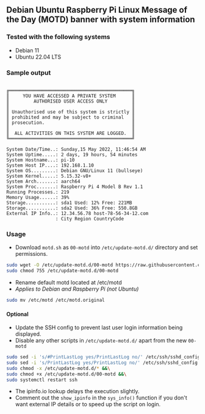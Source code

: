 ## Debian Ubuntu Raspberry Pi Linux Message of the Day (MOTD) banner with system information

### Tested with the following systems
* Debian 11
* Ubuntu 22.04 LTS

### Sample output
```terminal

╔═════════════════════════════════════════════╗
║     YOU HAVE ACCESSED A PRIVATE SYSTEM      ║
║         AUTHORISED USER ACCESS ONLY         ║
║                                             ║
║ Unauthorised use of this system is strictly ║
║ prohibited and may be subject to criminal   ║
║ prosecution.                                ║
║                                             ║
║  ALL ACTIVITIES ON THIS SYSTEM ARE LOGGED.  ║
╚═════════════════════════════════════════════╝

System Date/Time..: Sunday,15 May 2022, 11:46:54 AM
System Uptime.....: 2 days, 19 hours, 54 minutes
System Hostname...: pi-10
System Host IP....: 192.168.1.10
System OS.........: Debian GNU/Linux 11 (bullseye)
System Kernel.....: 5.15.32-v8+
System Arch.......: aarch64
System Proc.......: Raspberry Pi 4 Model B Rev 1.1
Running Processes.: 219
Memory Usage......: 39%
Storage...........: sda1 Used: 12% Free: 221MB
Storage...........: sda2 Used: 36% Free: 550.8GB
External IP Info..: 12.34.56.78 host-78-56-34-12.com
                  : City Region CountryCode

```


### Usage

* Download `motd.sh` as `00-motd` into `/etc/update-motd.d/` directory and set permissions.
```sh
sudo wget -O /etc/update-motd.d/00-motd https://raw.githubusercontent.com/bradsec/motd/main/motd.sh &&\
sudo chmod 755 /etc/update-motd.d/00-motd
```

* Rename default motd located at /etc/motd
* *Applies to Debian and Raspberry Pi (not Ubuntu)* 
```sh
sudo mv /etc/motd /etc/motd.original
```

#### Optional
- Update the SSH config to prevent last user login information being displayed.
- Disable any other scripts in `/etc/update-motd.d/` apart from the new `00-motd`  
```sh
sudo sed -i 's/#PrintLastLog yes/PrintLastLog no/' /etc/ssh/sshd_config &&\
sudo sed -i 's/PrintLastLog yes/PrintLastLog no/' /etc/ssh/sshd_config &&\
sudo chmod -x /etc/update-motd.d/* &&\
sudo chmod +x /etc/update-motd.d/00-motd &&\
sudo systemctl restart ssh
```
- The ipinfo.io lookup delays the execution slightly.
- Comment out the `show_ipinfo` in the `sys_info()` function if you don't want external IP details or to speed up the script on login.  


